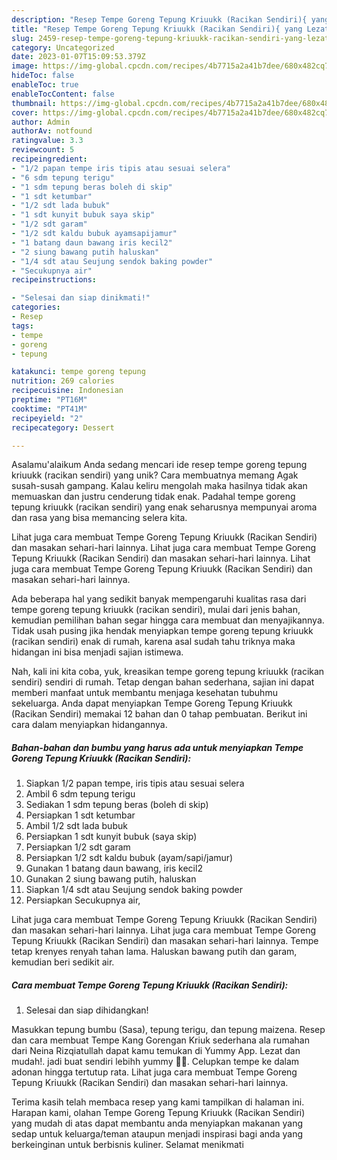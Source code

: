 ```yaml
---
description: "Resep Tempe Goreng Tepung Kriuukk (Racikan Sendiri){ yang Lezat"
title: "Resep Tempe Goreng Tepung Kriuukk (Racikan Sendiri){ yang Lezat"
slug: 2459-resep-tempe-goreng-tepung-kriuukk-racikan-sendiri-yang-lezat
category: Uncategorized
date: 2023-01-07T15:09:53.379Z
image: https://img-global.cpcdn.com/recipes/4b7715a2a41b7dee/680x482cq70/tempe-goreng-tepung-kriuukk-racikan-sendiri-foto-resep-utama.jpg
hideToc: false
enableToc: true
enableTocContent: false
thumbnail: https://img-global.cpcdn.com/recipes/4b7715a2a41b7dee/680x482cq70/tempe-goreng-tepung-kriuukk-racikan-sendiri-foto-resep-utama.jpg
cover: https://img-global.cpcdn.com/recipes/4b7715a2a41b7dee/680x482cq70/tempe-goreng-tepung-kriuukk-racikan-sendiri-foto-resep-utama.jpg
author: Admin
authorAv: notfound
ratingvalue: 3.3
reviewcount: 5
recipeingredient:
- "1/2 papan tempe iris tipis atau sesuai selera"
- "6 sdm tepung terigu"
- "1 sdm tepung beras boleh di skip"
- "1 sdt ketumbar"
- "1/2 sdt lada bubuk"
- "1 sdt kunyit bubuk saya skip"
- "1/2 sdt garam"
- "1/2 sdt kaldu bubuk ayamsapijamur"
- "1 batang daun bawang iris kecil2"
- "2 siung bawang putih haluskan"
- "1/4 sdt atau Seujung sendok baking powder"
- "Secukupnya air"
recipeinstructions:

- "Selesai dan siap dinikmati!"
categories:
- Resep
tags:
- tempe
- goreng
- tepung

katakunci: tempe goreng tepung 
nutrition: 269 calories
recipecuisine: Indonesian
preptime: "PT16M"
cooktime: "PT41M"
recipeyield: "2"
recipecategory: Dessert

---
```



Asalamu'alaikum Anda sedang mencari ide resep tempe goreng tepung kriuukk (racikan sendiri) yang unik? Cara membuatnya memang Agak susah-susah gampang. Kalau keliru mengolah maka hasilnya tidak akan memuaskan dan justru cenderung tidak enak. Padahal tempe goreng tepung kriuukk (racikan sendiri) yang enak seharusnya mempunyai aroma dan rasa yang bisa memancing selera kita.


Lihat juga cara membuat Tempe Goreng Tepung Kriuukk (Racikan Sendiri) dan masakan sehari-hari lainnya. Lihat juga cara membuat Tempe Goreng Tepung Kriuukk (Racikan Sendiri) dan masakan sehari-hari lainnya. Lihat juga cara membuat Tempe Goreng Tepung Kriuukk (Racikan Sendiri) dan masakan sehari-hari lainnya.

Ada beberapa hal yang sedikit banyak mempengaruhi kualitas rasa dari tempe goreng tepung kriuukk (racikan sendiri), mulai dari jenis bahan, kemudian pemilihan bahan segar hingga cara membuat dan menyajikannya. Tidak usah pusing jika hendak menyiapkan tempe goreng tepung kriuukk (racikan sendiri) enak di rumah, karena asal sudah tahu triknya maka hidangan ini bisa menjadi sajian istimewa.


Nah, kali ini kita coba, yuk, kreasikan tempe goreng tepung kriuukk (racikan sendiri) sendiri di rumah. Tetap dengan bahan sederhana, sajian ini dapat memberi manfaat untuk membantu menjaga kesehatan tubuhmu sekeluarga. Anda dapat menyiapkan Tempe Goreng Tepung Kriuukk (Racikan Sendiri) memakai 12 bahan dan 0 tahap pembuatan. Berikut ini cara dalam menyiapkan hidangannya.

<!--inarticleads1-->

##### Bahan-bahan dan bumbu yang harus ada untuk menyiapkan Tempe Goreng Tepung Kriuukk (Racikan Sendiri):

1. Siapkan 1/2 papan tempe, iris tipis atau sesuai selera
1. Ambil 6 sdm tepung terigu
1. Sediakan 1 sdm tepung beras (boleh di skip)
1. Persiapkan 1 sdt ketumbar
1. Ambil 1/2 sdt lada bubuk
1. Persiapkan 1 sdt kunyit bubuk (saya skip)
1. Persiapkan 1/2 sdt garam
1. Persiapkan 1/2 sdt kaldu bubuk (ayam/sapi/jamur)
1. Gunakan 1 batang daun bawang, iris kecil2
1. Gunakan 2 siung bawang putih, haluskan
1. Siapkan 1/4 sdt atau Seujung sendok baking powder
1. Persiapkan Secukupnya air,


Lihat juga cara membuat Tempe Goreng Tepung Kriuukk (Racikan Sendiri) dan masakan sehari-hari lainnya. Lihat juga cara membuat Tempe Goreng Tepung Kriuukk (Racikan Sendiri) dan masakan sehari-hari lainnya. Tempe tetap krenyes renyah tahan lama. Haluskan bawang putih dan garam, kemudian beri sedikit air. 

<!--inarticleads2-->

##### Cara membuat Tempe Goreng Tepung Kriuukk (Racikan Sendiri):


1. Selesai dan siap dihidangkan!

Masukkan tepung bumbu (Sasa), tepung terigu, dan tepung maizena. Resep dan cara membuat Tempe Kang Gorengan Kriuk sederhana ala rumahan dari Neina Rizqiatullah dapat kamu temukan di Yummy App. Lezat dan mudah!. jadi buat sendiri lebihh yummy 🤤🤤. Celupkan tempe ke dalam adonan hingga tertutup rata. Lihat juga cara membuat Tempe Goreng Tepung Kriuukk (Racikan Sendiri) dan masakan sehari-hari lainnya. 

Terima kasih telah membaca resep yang kami tampilkan di halaman ini. Harapan kami, olahan Tempe Goreng Tepung Kriuukk (Racikan Sendiri) yang mudah di atas dapat membantu anda menyiapkan makanan yang sedap untuk keluarga/teman ataupun menjadi inspirasi bagi anda yang berkeinginan untuk berbisnis kuliner. Selamat menikmati
